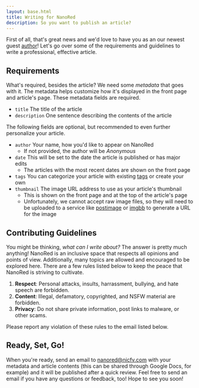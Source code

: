 ```yaml
---
layout: base.html
title: Writing for NanoRed
description: So you want to publish an article?
---
```

First of all, that's great news and we'd love to have you as an our newest guest [author](/authors)!
Let's go over some of the requirements and guidelines to write a professional, effective article.

## Requirements

What's required, besides the article? We need some *metadata* that goes with it. The metadata helps customize how it's displayed in the front page and article's page. These metadata fields are required.

- `title` The title of the article
- `description` One sentence describing the contents of the article

The following fields are optional, but recommended to even further personalize your article.

- `author` Your name, how you'd like to appear on NanoRed
    - If not provided, the author will be *Anonymous*
- `date` This will be set to the date the article is published or has major edits
    - The articles with the most recent dates are shown on the front page
- `tags` You can categorize your article with existing [tags](/tag) or create your own
- `thumbnail` The image URL address to use as your article's thumbnail
    - This is shown on the front page and at the top of the article's page
    - Unfortunately, we cannot accept raw image files, so they will need to be uploaded to a service like [postimage](https://postimages.org/) or [imgbb](https://imgbb.com/) to generate a URL for the image

## Contributing Guidelines

You might be thinking, *what can I write about?* The answer is pretty much anything! NanoRed is an inclusive space that respects all opinions and points of view. Additionally, many topics are allowed and encouraged to be explored here. There are a few rules listed below to keep the peace that NanoRed is striving to cultivate.

1. **Respect**: Personal attacks, insults, harrassment, bullying, and hate speech are forbidden.
1. **Content**: Illegal, defamatory, copyrighted, and NSFW material are forbidden.
1. **Privacy**: Do not share private information, post links to malware, or other scams.

Please report any violation of these rules to the email listed below.

## Ready, Set, Go!

When you're ready, send an email to <nanored@nicfv.com> with your metadata and article contents (this can be shared through Google Docs, for example) and it will be published after a quick review. Feel free to send an email if you have any questions or feedback, too! Hope to see you soon!